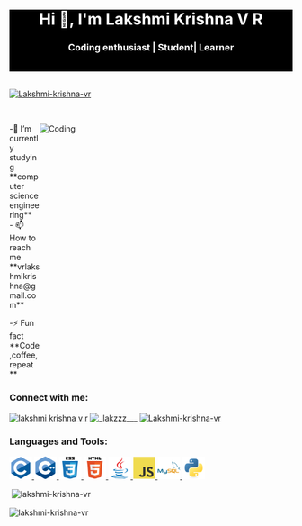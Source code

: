 <div style="background-color: black;">


<h1 align="center"  style="color: white;"> <strong>Hi 👋, I'm Lakshmi Krishna V R </strong> </h1>

<h3 align="center" width="100" style="color: white;" > Coding enthusiast | Student| Learner</h3>
<br>
</div>
<br>

<p align="left"> <a href="https://github.com/ryo-ma/github-profile-trophy"><img src="https://github-profile-trophy.vercel.app/?username=Lakshmi-krishna-vr" alt="Lakshmi-krishna-vr" /></a> </p>

<p align="left"> <a href="https://twitter.com/" target="blank"><img src="https://img.shields.io/twitter/follow/?logo=twitter&style=for-the-badge" alt="" /></a> </p>
<img align="right" alt="Coding" width="450" height="450" src="https://media.tenor.com/IF2JdxzmyN4AAAAi/coding-girl.gif"> 
-🌱 I’m currently studying **computer science engineering**
<br>
- 📫 How to reach me **vrlakshmikrishna@gmail.com**
<br>

-⚡ Fun fact **Code,coffee,repeat **

<h3 align="left">Connect with me:</h3>
<p align="left">
<a href="https://linkedin.com/in/Lakshmi Krishna V R" target="blank"><img align="center" src="https://raw.githubusercontent.com/rahuldkjain/github-profile-readme-generator/master/src/images/icons/Social/linked-in-alt.svg" alt="lakshmi krishna v r" height="30" width="40" /></a>
<a href="https://instagram.com/_lakzzz___" target="blank"><img align="center" src="https://raw.githubusercontent.com/rahuldkjain/github-profile-readme-generator/master/src/images/icons/Social/instagram.svg" alt="_lakzzz___" height="30" width="40" /></a>
<a href="https://www.youtube.com/c/lakshmikrishnavr" target="blank"><img align="center" src="https://raw.githubusercontent.com/rahuldkjain/github-profile-readme-generator/master/src/images/icons/Social/youtube.svg" alt="Lakshmi-krishna-vr" height="30" width="40" /></a>
</p>

<h3 align="left">Languages and Tools:</h3>
<p align="left"> <a href="https://www.cprogramming.com/" target="_blank" rel="noreferrer"> <img src="https://raw.githubusercontent.com/devicons/devicon/master/icons/c/c-original.svg" alt="c" width="40" height="40"/> </a> <a href="https://www.w3schools.com/cpp/" target="_blank" rel="noreferrer"> <img src="https://raw.githubusercontent.com/devicons/devicon/master/icons/cplusplus/cplusplus-original.svg" alt="cplusplus" width="40" height="40"/> </a> <a href="https://www.w3schools.com/css/" target="_blank" rel="noreferrer"> <img src="https://raw.githubusercontent.com/devicons/devicon/master/icons/css3/css3-original-wordmark.svg" alt="css3" width="40" height="40"/> </a> <a href="https://www.w3.org/html/" target="_blank" rel="noreferrer"> <img src="https://raw.githubusercontent.com/devicons/devicon/master/icons/html5/html5-original-wordmark.svg" alt="html5" width="40" height="40"/> </a> <a href="https://www.java.com" target="_blank" rel="noreferrer"> <img src="https://raw.githubusercontent.com/devicons/devicon/master/icons/java/java-original.svg" alt="java" width="40" height="40"/> </a> <a href="https://developer.mozilla.org/en-US/docs/Web/JavaScript" target="_blank" rel="noreferrer"> <img src="https://raw.githubusercontent.com/devicons/devicon/master/icons/javascript/javascript-original.svg" alt="javascript" width="40" height="40"/> </a> <a href="https://www.mysql.com/" target="_blank" rel="noreferrer"> <img src="https://raw.githubusercontent.com/devicons/devicon/master/icons/mysql/mysql-original-wordmark.svg" alt="mysql" width="40" height="40"/> </a> <a href="https://www.python.org" target="_blank" rel="noreferrer"> <img src="https://raw.githubusercontent.com/devicons/devicon/master/icons/python/python-original.svg" alt="python" width="40" height="40"/> </a> </p>

<p>&nbsp;<img align="center" src="https://github-readme-stats.vercel.app/api?username=lakshmi-krishna-vr&show_icons=true&locale=en" alt="lakshmi-krishna-vr" /></p>

<p><img align="center" src="https://github-readme-streak-stats.herokuapp.com/?user=lakshmi-krishna-vr&" alt="lakshmi-krishna-vr" /></p>
